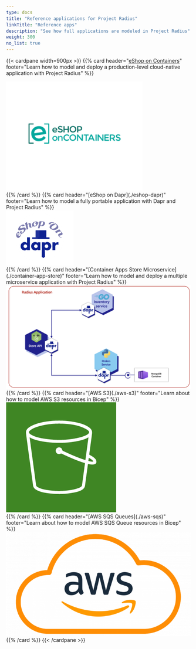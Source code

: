 ```yaml
---
type: docs
title: "Reference applications for Project Radius"
linkTitle: "Reference apps"
description: "See how full applications are modeled in Project Radius"
weight: 300
no_list: true
---
```


{{< cardpane width=900px >}}
{{% card header="[eShop on Containers](./eshop)" footer="Learn how to model and deploy a production-level cloud-native application with Project Radius" %}}
<div class="text-center">
  <a href="./eshop">
    <img src="eshop.png" alt="eShop logo">
  </a>
</div>
{{% /card %}}
{{% card header="[eShop on Dapr](./eshop-dapr)" footer="Learn how to model a fully portable application with Dapr and Project Radius" %}}
<div class="text-center">
  <a href="./eshop-dapr">
    <img src="./eshop-dapr/logo.png" alt="eShop on Dapr logo">
  </a>
</div>
{{% /card %}}
{{% card header="[Container Apps Store Microservice](./container-app-store)" footer="Learn how to model and deploy a multiple microservice application with Project Radius" %}}
<div class="text-center">
  <a href="./container-app-store">
    <img src="./container-app-store/container-app-store-radius.png" alt="Container Apps Store Microservice logo">
  </a>
</div>
{{% /card %}}
{{% card header="[AWS S3](./aws-s3)" footer="Learn about how to model AWS S3 resources in Bicep" %}}
<div class="text-center">
  <a href="./aws-s3">
    <img src="./aws-s3/aws-s3.png" alt="AWS S3 Logo">
  </a>
</div>
{{% /card %}}
{{% card header="[AWS SQS Queues](./aws-sqs)" footer="Learn about how to model AWS SQS Queue resources in Bicep" %}}
<div class="text-center">
  <a href="./aws-sqs">
    <img src="./aws-sqs/aws-logo.png" alt="AWS logo">
  </a>
</div>
{{% /card %}}
{{< /cardpane >}}
